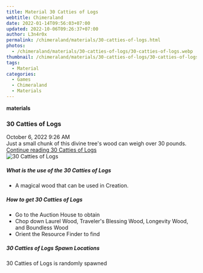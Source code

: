 ```yaml
---
title: Material 30 Catties of Logs
webtitle: Chimeraland
date: 2022-01-14T09:56:03+07:00
updated: 2022-10-06T09:26:37+07:00
author: L3n4r0x
permalink: /chimeraland/materials/30-catties-of-logs.html
photos:
  - /chimeraland/materials/30-catties-of-logs/30-catties-of-logs.webp
thumbnail: /chimeraland/materials/30-catties-of-logs/30-catties-of-logs.webp
tags:
  - Material
categories:
  - Games
  - Chimeraland
  - Materials
---
```


<section id="bootstrap-wrapper">
  <link
    rel="stylesheet"
    href="https://cdn.statically.io/gh/dimaslanjaka/Web-Manajemen/40ac3225/css/bootstrap-4.5-wrapper.css"
  />
  <div
    class="row g-0 border rounded overflow-hidden flex-md-row mb-4 shadow-sm position-relative"
  >
    <div class="col p-4 d-flex flex-column position-static">
      <strong class="d-inline-block mb-2 text-success">materials</strong>
      <h3 class="mb-0">30 Catties of Logs</h3>
      <div class="mb-1 text-muted">October 6, 2022 9:26 AM</div>
      <div class="mb-2 border p-1">
        Just a small chunk of this divine tree&#x27;s wood can weigh over 30
        pounds.
      </div>
      <a href="#" class="stretched-link d-none"
        >Continue reading 30 Catties of Logs</a
      >
    </div>
    <div class="col-auto d-none d-lg-block">
      <img
        src="/chimeraland/materials/30-catties-of-logs/30-catties-of-logs.webp"
        alt="30 Catties of Logs"
      />
    </div>
  </div>
  <div class="row">
    <div class="col-lg-6 col-12 mb-2">
      <div class="card">
        <div class="card-body">
          <h5 class="card-title">What is the use of the 30 Catties of Logs</h5>
          <div class="card-text">
            <ul>
              <li>A magical wood that can be used in Creation.</li>
            </ul>
          </div>
        </div>
      </div>
    </div>
    <div class="col-lg-6 col-12 mb-2">
      <div class="card">
        <div class="card-body">
          <h5 class="card-title">How to get 30 Catties of Logs</h5>
          <div class="card-text">
            <ul>
              <li>Go to the Auction House to obtain</li>
              <li>
                Chop down Laurel Wood, Traveler&#x27;s Blessing Wood, Longevity
                Wood, and Boundless Wood
              </li>
              <li>Orient the Resource Finder to find</li>
            </ul>
          </div>
        </div>
      </div>
    </div>
    <div class="col-12 mb-2">
      <h5>30 Catties of Logs Spawn Locations</h5>
      <p>30 Catties of Logs is randomly spawned</p>
    </div>
  </div>
</section>